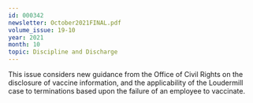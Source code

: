 ```yaml
---
id: 000342
newsletter: October2021FINAL.pdf
volume_issue: 19-10
year: 2021
month: 10
topic: Discipline and Discharge
---
```


This issue considers new guidance from the Office of Civil Rights on the disclosure of vaccine information, and the applicability of the Loudermill case to terminations based upon the failure of an employee to vaccinate.